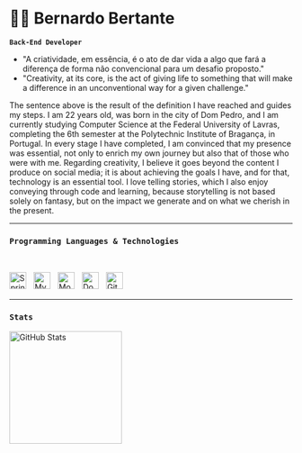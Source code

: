 # 🧑‍🌾 Bernardo Bertante

**`Back-End Developer`**

- "A criatividade, em essência, é o ato de dar vida a algo que fará a diferença de forma não convencional para um desafio proposto."
- "Creativity, at its core, is the act of giving life to something that will make a difference in an unconventional way for a given challenge."

The sentence above is the result of the definition I have reached and guides my steps. I am 22 years old, was born in the city of Dom Pedro, and I am currently studying Computer Science at the Federal University of Lavras, completing the 6th semester at the Polytechnic Institute of Bragança, in Portugal. In every stage I have completed, I am convinced that my presence was essential, not only to enrich my own journey but also that of those who were with me. Regarding creativity, I believe it goes beyond the content I produce on social media; it is about achieving the goals I have, and for that, technology is an essential tool. I love telling stories, which I also enjoy conveying through code and learning, because storytelling is not based solely on fantasy, but on the impact we generate and on what we cherish in the present.

---

### `Programming Languages & Technologies`

<br/>

<img 
    align="left" 
    alt="Spring" 
    title="Spring"
    width="30px" 
    style="padding-right: 10px;" 
    src="https://cdn.jsdelivr.net/gh/devicons/devicon@latest/icons/spring/spring-original.svg" 
/>
<img 
    align="left" 
    alt="MySQL" 
    title="MySQL"
    width="30px" 
    style="padding-right: 10px;" 
    src="https://cdn.jsdelivr.net/gh/devicons/devicon@latest/icons/mysql/mysql-original.svg" 
/>
<img 
    align="left" 
    alt="MongoDB"
    title="MongoDB" 
    width="30px" 
    style="padding-right: 10px;" 
    src="https://cdn.jsdelivr.net/gh/devicons/devicon@latest/icons/mongodb/mongodb-original.svg" 
/>
<img 
    align="left" 
    alt="Docker"
    title="Docker" 
    width="30px" 
    style="padding-right: 10px;" 
    src="https://cdn.jsdelivr.net/gh/devicons/devicon@latest/icons/docker/docker-original.svg" 
/>
<img 
    align="left" 
    alt="Git" 
    title="Git"
    width="30px" 
    style="padding-right: 10px;" 
    src="https://cdn.jsdelivr.net/gh/devicons/devicon@latest/icons/git/git-original.svg" 
/>

<br/>
<br/>

---

### `Stats`

<p>
  <img 
    align="left" 
    alt="GitHub Stats" 
    height="200" 
    style="padding-right: 10px;" 
    src="https://github-readme-stats.vercel.app/api?username=Bernardo-Bertante&show_icons=true&theme=tokyonight&include_all_commits=true&locale" 
  />

</p>
